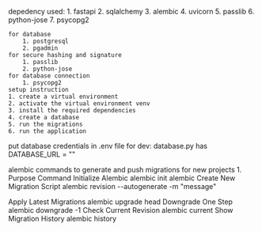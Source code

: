 depedency used:
    1. fastapi
    2. sqlalchemy
    3. alembic
    4. uvicorn
    5. passlib
    6. python-jose
    7. psycopg2
    
    for database
        1. postgresql
        2. pgadmin
    for secure hashing and signature
        1. passlib
        2. python-jose
    for database connection
        1. psycopg2
    setup instruction
    1. create a virtual environment
    2. activate the virtual environment venv
    3. install the required dependencies
    4. create a database
    5. run the migrations
    6. run the application
 
 put database credentials in .env file
 for dev: database.py has DATABASE_URL = ""


 alembic commands to generate and push migrations for new projects
    1. 
Purpose	Command
Initialize Alembic	alembic init alembic
Create New Migration Script	alembic revision --autogenerate -m "message"

Apply Latest Migrations	alembic upgrade head
Downgrade One Step	alembic downgrade -1
Check Current Revision	alembic current
Show Migration History	alembic history 


